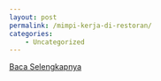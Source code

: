 ```yaml
---
layout: post
permalink: /mimpi-kerja-di-restoran/
categories:
    - Uncategorized
---
```


[Baca Selengkapnya](/05)